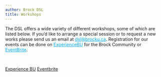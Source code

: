 ```yaml
---
author: Brock DSL
title: Workshops
---
```

  
  
<head>
        <style>
                a.button1x{
                display:inline-block;
                padding:0.35em 1.2em;
                border:0.1em solid #FFFFFF;
                margin:0 0.3em 0.3em 0;
                border-radius:0.12em;
                box-sizing: border-box;
                text-decoration:none;
                font-family:'Roboto',sans-serif;
                font-weight:300;
                color:#FFFFFF;
                text-align:center;
                transition: all 0.2s;
                !important;
            }
                a.button1x:hover{
             color:#000000;
                 background-color:#FFFFFF;
                 !important;
              }
                @media all and (max-width:30em){
                 a.button1x{
                 display:block;
                 margin:0.4em auto;
                 !important;
                 }
            }
        </style>
</head>

        
        
<p>The DSL offers a wide variety of different workshops, some of which are listed below. If you’d like to arrange a special session or to request a new works please send us an email at <a href="mailto:dsl@brocku.ca" style="color:#03a9f4;">dsl@brocku.ca</a>. Registration for our events can be done on <a href="https://experiencebu.brocku.ca/organization/dsl" style="color:#03a9f4;">ExperienceBU</a> for the Brock Community or <a href="https://www.eventbrite.ca/o/brock-university-digital-scholarship-lab-21661627350" style="color:#03a9f4;">EventBrite</a>.</p>

</br>

<a href="https://experiencebu.brocku.ca/organization/dsl" class="button1x">Experience BU</a>
<a href="https://www.eventbrite.ca/o/brock-university-digital-scholarship-lab-21661627350" class="button1x">Eventbrite</a>

